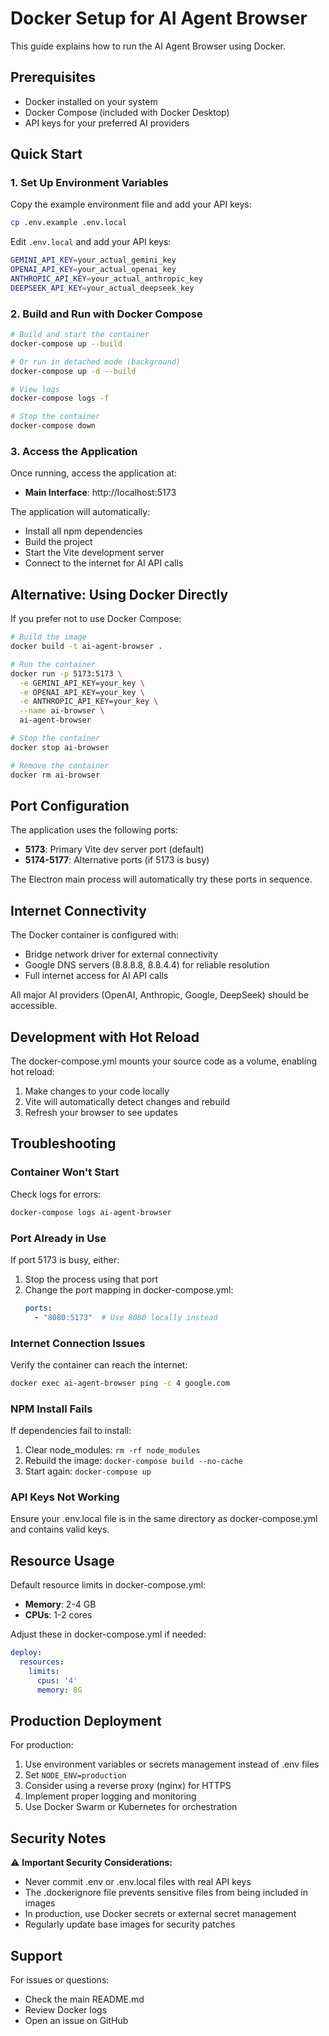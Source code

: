# Docker Setup for AI Agent Browser

This guide explains how to run the AI Agent Browser using Docker.

## Prerequisites

- Docker installed on your system
- Docker Compose (included with Docker Desktop)
- API keys for your preferred AI providers

## Quick Start

### 1. Set Up Environment Variables

Copy the example environment file and add your API keys:

```bash
cp .env.example .env.local
```

Edit `.env.local` and add your API keys:
```bash
GEMINI_API_KEY=your_actual_gemini_key
OPENAI_API_KEY=your_actual_openai_key
ANTHROPIC_API_KEY=your_actual_anthropic_key
DEEPSEEK_API_KEY=your_actual_deepseek_key
```

### 2. Build and Run with Docker Compose

```bash
# Build and start the container
docker-compose up --build

# Or run in detached mode (background)
docker-compose up -d --build

# View logs
docker-compose logs -f

# Stop the container
docker-compose down
```

### 3. Access the Application

Once running, access the application at:
- **Main Interface**: http://localhost:5173

The application will automatically:
- Install all npm dependencies
- Build the project
- Start the Vite development server
- Connect to the internet for AI API calls

## Alternative: Using Docker Directly

If you prefer not to use Docker Compose:

```bash
# Build the image
docker build -t ai-agent-browser .

# Run the container
docker run -p 5173:5173 \
  -e GEMINI_API_KEY=your_key \
  -e OPENAI_API_KEY=your_key \
  -e ANTHROPIC_API_KEY=your_key \
  --name ai-browser \
  ai-agent-browser

# Stop the container
docker stop ai-browser

# Remove the container
docker rm ai-browser
```

## Port Configuration

The application uses the following ports:

- **5173**: Primary Vite dev server port (default)
- **5174-5177**: Alternative ports (if 5173 is busy)

The Electron main process will automatically try these ports in sequence.

## Internet Connectivity

The Docker container is configured with:
- Bridge network driver for external connectivity
- Google DNS servers (8.8.8.8, 8.8.4.4) for reliable resolution
- Full internet access for AI API calls

All major AI providers (OpenAI, Anthropic, Google, DeepSeek) should be accessible.

## Development with Hot Reload

The docker-compose.yml mounts your source code as a volume, enabling hot reload:

1. Make changes to your code locally
2. Vite will automatically detect changes and rebuild
3. Refresh your browser to see updates

## Troubleshooting

### Container Won't Start

Check logs for errors:
```bash
docker-compose logs ai-agent-browser
```

### Port Already in Use

If port 5173 is busy, either:
1. Stop the process using that port
2. Change the port mapping in docker-compose.yml:
   ```yaml
   ports:
     - "8080:5173"  # Use 8080 locally instead
   ```

### Internet Connection Issues

Verify the container can reach the internet:
```bash
docker exec ai-agent-browser ping -c 4 google.com
```

### NPM Install Fails

If dependencies fail to install:
1. Clear node_modules: `rm -rf node_modules`
2. Rebuild the image: `docker-compose build --no-cache`
3. Start again: `docker-compose up`

### API Keys Not Working

Ensure your .env.local file is in the same directory as docker-compose.yml and contains valid keys.

## Resource Usage

Default resource limits in docker-compose.yml:
- **Memory**: 2-4 GB
- **CPUs**: 1-2 cores

Adjust these in docker-compose.yml if needed:
```yaml
deploy:
  resources:
    limits:
      cpus: '4'
      memory: 8G
```

## Production Deployment

For production:

1. Use environment variables or secrets management instead of .env files
2. Set `NODE_ENV=production`
3. Consider using a reverse proxy (nginx) for HTTPS
4. Implement proper logging and monitoring
5. Use Docker Swarm or Kubernetes for orchestration

## Security Notes

⚠️ **Important Security Considerations:**

- Never commit .env or .env.local files with real API keys
- The .dockerignore file prevents sensitive files from being included in images
- In production, use Docker secrets or external secret management
- Regularly update base images for security patches

## Support

For issues or questions:
- Check the main README.md
- Review Docker logs
- Open an issue on GitHub
